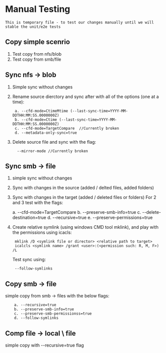 # Manual Testing
`This is temporary file - to test our changes manually until we will stable the unit/e2e tests`


## Copy simple scenrio
1. Test copy from nfs/blob
2. Test copy from smb/file


## Sync nfs -> blob
1. Simple sync without changes
2. Rename source dierctory and sync after with all of the options (one at a time):

		a. --cfd-mode=CtimeMtime (--last-sync-time=YYYY-MM-DDTHH:MM:SS.0000000Z)
		b. --cfd-mode=Ctime (--last-sync-time=YYYY-MM-DDTHH:MM:SS.0000000Z)
		c. --cfd-mode=TargetCompare  //Currently broken
		d. --metadata-only-sync=true

3. Delete source file and sync with the flag:

		 --mirror-mode //Currently broken


## Sync smb -> file
1. simple sync without changes
2. Sync with changes in the source (added / delted files, added folders)
3. Sync with changes in the target (added / deleted files or folders)
For 2 and 3 test with the flags:

	a. --cfd-mode=TargetCompare
	b. --preserve-smb-info=true
	c. --delete-destination=true
	d. --recursive=true
	e. --preserve-permissions=true
4. Create relative symlink (using windows CMD tool mklink), and play with the permissions using icacls:

		mklink /D <symlink file or director> <relative path to target>
		icalcls <symlink name> /grant <user>:(<permission such: R, M, F>) /L

   Test sync using:

		--follow-symlinks


## Copy smb -> file
simple copy from smb -> files with the below flags:

		a. --recursive=true
		b. --preserve-smb-info=true
		c. --preserve-smb-permissionss=true
		d. --follow-symlinks

## Comp file -> local \ file
simple copy with --recursive=true flag
